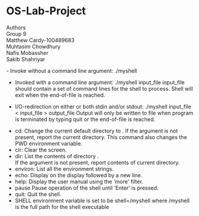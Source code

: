 # OS-Lab-Project  
Authors  
Group 9  
Matthew Cardy-100489683  
Muhtasim Chowdhury  
Nafis Mobassher  
Sakib Shahriyar  

<Usage>
- Invoke without a command line argument:
  ./myshell

- Invoked with a command line argument:
  ./myshell input_file
    <NOTE> input_file should contain a set of command lines for the shell to process.
    <NOTE> Shell will exit when the end-of-file is reached.

- I/O-redirection on either or both stdin and/or stdout:
  ./myshell input_file < input_file > output_file
    <NOTE> Output will only be written to file when program is terminated by typing quit or the end-of-file is reached.


<Commands>
  
- cd: <directory>
  Change the current default directory to <directory>.
  If the <directory> argument is not present, report the current directory.
  This command also changes the PWD environment variable.  
- clr:
  Clear the screen.    
- dir: <directory>
  List the contents of directory <directory>.  
  If the <directory> argument is not present, report contents of current directory.
- environ:
  List all the environment strings.    
- echo: <comment>
  Display <comment> on the display followed by a new line.    
- help:
  Display the user manual using the 'more' filter.    
- pause
  Pause operation of the shell until 'Enter' is pressed.    
- quit:
  Quit the shell.    
- SHELL environment variable is set to be shell=<pathname>/myshell where
  <pathname>/myshell is the full path for the shell executable
   
